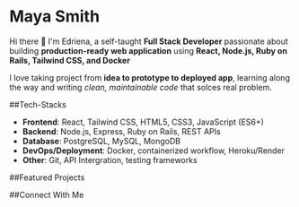 # Maya Smith

Hi there 👋 I'm Edriena, a self-taught **Full Stack Developer** passionate about building **production-ready web application** using **React, Node.js, Ruby on Rails, Tailwind CSS, and Docker**

I love taking project from **idea to prototype to deployed app**, learning along the way and writing *clean, maintainable code* that solces real problem.

##Tech-Stacks
- **Frontend**: React, Tailwind CSS, HTML5, CSS3, JavaScript (ES6+)
- **Backend**: Node.js, Express, Ruby on Rails, REST APIs
- **Database**: PostgreSQL, MySQL, MongoDB
- **DevOps/Deployment**: Docker, containerized workflow, Heroku/Render
- **Other**: Git, API Intergration, testing frameworks

##Featured Projects


##Connect With Me
